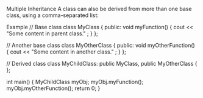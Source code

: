 Multiple Inheritance
A class can also be derived from more than one base class, using a comma-separated list:

Example
// Base class
class MyClass {
  public:
    void myFunction() {
      cout << "Some content in parent class." ;
    }
};

// Another base class
class MyOtherClass {
  public:
    void myOtherFunction() {
      cout << "Some content in another class." ;
    }
};

// Derived class
class MyChildClass: public MyClass, public MyOtherClass {
};

int main() {
  MyChildClass myObj;
  myObj.myFunction();
  myObj.myOtherFunction();
  return 0;
}
